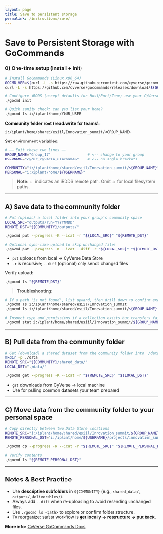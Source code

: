 ```yaml
---
layout: page
title: Save to persistent storage
permalink: /instructions/save/
---
```


# Save to Persistent Storage with GoCommands

### 0) One-time setup (install + init)
```bash
# Install GoCommands (Linux x86_64)
GOCMD_VER=$(curl -L -s https://raw.githubusercontent.com/cyverse/gocommands/main/VERSION.txt); \
curl -L -s https://github.com/cyverse/gocommands/releases/download/${GOCMD_VER}/gocmd-${GOCMD_VER}-linux-amd64.tar.gz | tar zxvf -

# Configure iRODS (accept defaults for Host/Port/Zone; use your CyVerse username)
./gocmd init

# Quick sanity check: can you list your home?
./gocmd ls i:/iplant/home/YOUR_USER
```

**Community folder root (read/write for teams):**
```
i:/iplant/home/shared/esiil/Innovation_summit/<GROUP_NAME>
```

Set environment variables:
```bash
# —— Edit these two lines ——
GROUP_NAME="Group_17"                 # <-- change to your group
USERNAME="<your_cyverse_username>"    # <-- no angle brackets

COMMUNITY="i:/iplant/home/shared/esiil/Innovation_summit/${GROUP_NAME}"
PERSONAL="i:/iplant/home/${USERNAME}"
```

> **Note:** `i:` indicates an iRODS remote path. Omit `i:` for local filesystem paths.

---

## A) Save data **to the community folder**
```bash
# Put (upload) a local folder into your group’s community space
LOCAL_SRC="outputs/run-YYYYMMDD"
REMOTE_DST="${COMMUNITY}/outputs/"

./gocmd put --progress -K --icat -r "${LOCAL_SRC}" "${REMOTE_DST}"

# Optional sync-like upload to skip unchanged files
./gocmd put --progress -K --icat --diff -r "${LOCAL_SRC}" "${REMOTE_DST}"
```
- `put` uploads from local → CyVerse Data Store
- `-r` is recursive; `--diff` (optional) only sends changed files

Verify upload:
```bash
./gocmd ls "${REMOTE_DST}"
```

> **Troubleshooting:**
```bash
# If a path "is not found", list upward, then drill down to confirm exact names
./gocmd ls i:/iplant/home/shared/esiil/Innovation_summit
./gocmd ls i:/iplant/home/shared/esiil/Innovation_summit/${GROUP_NAME}

# Inspect type and permissions if a collection exists but transfers fail
./gocmd stat i:/iplant/home/shared/esiil/Innovation_summit/${GROUP_NAME}/<EXACT_NAME>
```

---

## B) **Pull** data **from the community folder**
```bash
# Get (download) a shared dataset from the community folder into ./data/
mkdir -p ./data
REMOTE_SRC="${COMMUNITY}/shared_data/"
LOCAL_DST="./data/"

./gocmd get --progress -K --icat -r "${REMOTE_SRC}" "${LOCAL_DST}"
```
- `get` downloads from CyVerse → local machine
- Use for pulling common datasets your team prepared

---

## C) **Move** data from the community folder **to your personal space**
```bash
# Copy directly between two Data Store locations
REMOTE_SRC="i:/iplant/home/shared/esiil/Innovation_summit/${GROUP_NAME}/deliverables/"
REMOTE_PERSONAL_DST="i:/iplant/home/${USERNAME}/projects/innovation_summit_2025/deliverables/"

./gocmd cp --progress -K --icat -r "${REMOTE_SRC}" "${REMOTE_PERSONAL_DST}"

# Verify contents
./gocmd ls "${REMOTE_PERSONAL_DST}"
```

---

## Notes & Best Practice
- Use **descriptive subfolders** in `${COMMUNITY}` (e.g., `shared_data/`, `outputs/`, `deliverables/`).
- Always add `--diff` when re-uploading to avoid resending unchanged files.
- Use `./gocmd ls <path>` to explore or confirm folder structure.
- To reorganize: safest workflow is **get locally → restructure → put back**.

**More info:** [CyVerse GoCommands Docs](https://learning.cyverse.org/ds/gocommands/)
